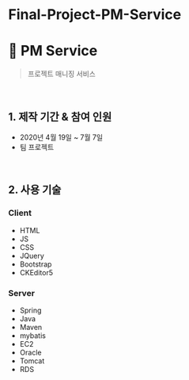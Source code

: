 # Final-Project-PM-Service

# :pushpin: PM Service
>프로젝트 매니징 서비스 
>  

</br>

## 1. 제작 기간 & 참여 인원
- 2020년 4월 19일 ~ 7월 7일
- 팀 프로젝트

</br>

## 2. 사용 기술
### Client

- HTML
- JS
- CSS
- JQuery
- Bootstrap
- CKEditor5

### Server
- Spring
- Java
- Maven
- mybatis
- EC2
- Oracle
- Tomcat
- RDS
</br>

</details>

</br>

